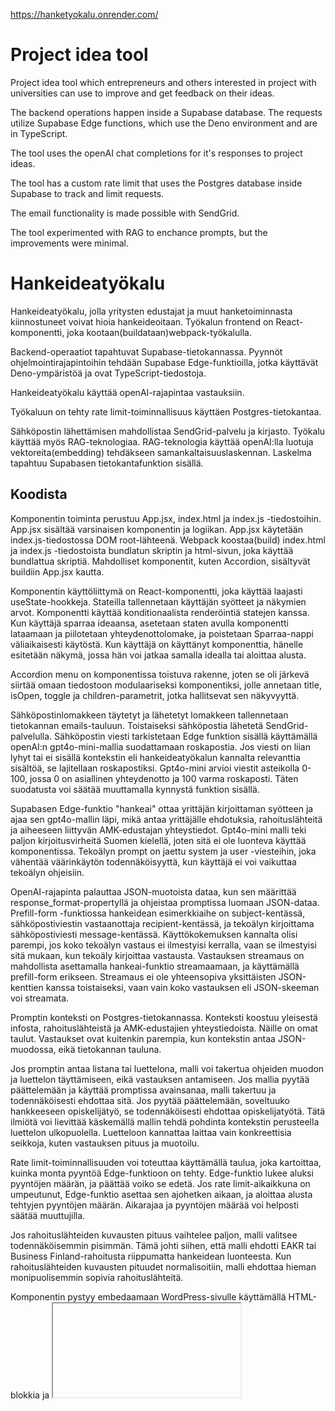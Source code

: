 https://hanketyokalu.onrender.com/

# Project idea tool
Project idea tool which entrepreneurs and others interested in project with universities can use to improve and get feedback on their ideas. 

The backend operations happen inside a Supabase database. The requests utilize Supabase Edge functions, which use the Deno environment and are in TypeScript. 

The tool uses the openAI chat completions for it's responses to project ideas. 

The tool has a custom rate limit that uses the Postgres database inside Supabase to track and limit requests.

The email functionality is made possible with SendGrid.

The tool experimented with RAG to enchance prompts, but the improvements were minimal.

# Hankeideatyökalu

Hankeideatyökalu, jolla yritysten edustajat ja muut hanketoiminnasta kiinnostuneet voivat hioia hankeideoitaan. Työkalun frontend on React-komponentti, joka kootaan(buildataan)webpack-työkalulla.

Backend-operaatiot tapahtuvat Supabase-tietokannassa. Pyynnöt ohjelmointirajapintoihin tehdään Supabase Edge-funktioilla, jotka käyttävät Deno-ympäristöä ja ovat TypeScript-tiedostoja.

Hankeideatyökalu käyttää openAI-rajapintaa vastauksiin. 

Työkaluun on tehty rate limit-toiminnallisuus käyttäen Postgres-tietokantaa.

Sähköpostin lähettämisen mahdollistaa SendGrid-palvelu ja kirjasto. Työkalu käyttää myös RAG-teknologiaa. RAG-teknologia käyttää openAI:lla luotuja vektoreita(embedding) tehdäkseen samankaltaisuuslaskennan.
Laskelma tapahtuu Supabasen tietokantafunktion sisällä.

## Koodista

Komponentin toiminta perustuu App.jsx, index.html ja index.js -tiedostoihin. App.jsx sisältää varsinaisen komponentin ja logiikan. App.jsx käytetään index.js-tiedostossa DOM root-lähteenä. Webpack koostaa(build) index.html ja index.js -tiedostoista bundlatun skriptin ja html-sivun, joka käyttää bundlattua skriptiä. Mahdolliset komponentit, kuten Accordion, sisältyvät buildiin App.jsx kautta.

Komponentin käyttöliittymä on React-komponentti, joka käyttää laajasti useState-hookkeja. Stateilla tallennetaan käyttäjän syötteet ja näkymien arvot. Komponentti käyttää konditionaalista renderöintiä statejen kanssa. Kun käyttäjä sparraa ideaansa, asetetaan staten avulla komponentti lataamaan ja piilotetaan yhteydenottolomake, ja poistetaan Sparraa-nappi väliaikaisesti käytöstä. Kun käyttäjä on käyttänyt komponenttia, hänelle esitetään näkymä, jossa hän voi jatkaa samalla idealla tai aloittaa alusta.

Accordion menu on komponentissa toistuva rakenne, joten se oli järkevä siirtää omaan tiedostoon modulaariseksi komponentiksi, jolle annetaan title, isOpen, toggle ja children-parametrit, jotka hallitsevat sen näkyvyyttä.

Sähköpostinlomakkeen täytetyt ja lähetetyt lomakkeen tallennetaan tietokannan emails-tauluun. Toistaiseksi sähköpostia lähetetä SendGrid-palvelulla. Sähköpostin viesti tarkistetaan Edge funktion sisällä käyttämällä openAI:n gpt4o-mini-mallia suodattamaan roskapostia. Jos viesti on liian lyhyt tai ei sisällä kontekstin eli hankeideatyökalun kannalta relevanttia sisältöä, se lajitellaan roskapostiksi. Gpt4o-mini arvioi viestit asteikolla 0-100, jossa 0 on asiallinen yhteydenotto ja 100 varma roskaposti. Täten suodatusta voi säätää muuttamalla kynnystä funktion sisällä.

Supabasen Edge-funktio "hankeai" ottaa yrittäjän kirjoittaman syötteen ja ajaa sen gpt4o-mallin läpi, mikä antaa yrittäjälle ehdotuksia, rahoituslähteitä ja aiheeseen liittyvän AMK-edustajan yhteystiedot. Gpt4o-mini malli teki paljon kirjoitusvirheitä Suomen kielellä, joten sitä ei ole luonteva käyttää komponentissa. Tekoälyn prompt on jaettu system ja user -viesteihin, joka vähentää väärinkäytön todennäköisyyttä, kun käyttäjä ei voi vaikuttaa tekoälyn ohjeisiin.

OpenAI-rajapinta palauttaa JSON-muotoista dataa, kun sen määrittää response_format-propertyllä ja ohjeistaa promptissa luomaan JSON-dataa. Prefill-form -funktiossa hankeidean esimerkkiaihe on subject-kentässä, sähköpostiviestin vastaanottaja recipient-kentässä, ja tekoälyn kirjoittama sähköpostiviesti message-kentässä. Käyttökokemuksen kannalta olisi parempi, jos koko tekoälyn vastaus ei ilmestyisi kerralla, vaan se ilmestyisi sitä mukaan, kun tekoäly kirjoittaa vastausta. Vastauksen streamaus on mahdollista asettamalla hankeai-funktio streamaamaan, ja käyttämällä prefill-form erikseen. Streamaus ei ole yhteensopiva yksittäisten JSON-kenttien kanssa toistaiseksi, vaan vain koko vastauksen eli JSON-skeeman voi streamata.

Promptin konteksti on Postgres-tietokannassa. Konteksti koostuu yleisestä infosta, rahoituslähteistä ja AMK-edustajien yhteystiedoista. Näille on omat taulut. Vastaukset ovat kuitenkin parempia, kun kontekstin antaa JSON-muodossa, eikä tietokannan tauluna.

Jos promptin antaa listana tai luettelona, malli voi takertua ohjeiden muodon ja luettelon täyttämiseen, eikä vastauksen antamiseen. Jos mallia pyytää päättelemään ja käyttää promptissa avainsanaa, malli takertuu ja todennäköisesti ehdottaa sitä. Jos pyytää päättelemään, soveltuuko hankkeeseen opiskelijätyö, se todennäköisesti ehdottaa opiskelijatyötä. Tätä ilmiötä voi lievittää käskemällä mallin tehdä pohdinta kontekstin perusteella luettelon ulkopuolella. Luetteloon kannattaa laittaa vain konkreettisia seikkoja, kuten vastauksen pituus ja muotoilu. 

Rate limit-toiminnallisuuden voi toteuttaa käyttämällä taulua, joka kartoittaa, kuinka monta pyyntöä Edge-funktioon on tehty. Edge-funktio lukee aluksi pyyntöjen määrän, ja päättää voiko se edetä. Jos rate limit-aikaikkuna on umpeutunut, Edge-funktio asettaa sen ajohetken aikaan, ja aloittaa alusta tehtyjen pyyntöjen määrän. Aikarajaa ja pyyntöjen määrää voi helposti säätää muuttujilla.

Jos rahoituslähteiden kuvausten pituus vaihtelee paljon, malli valitsee todennäköisemmin pisimmän. Tämä johti siihen, että malli ehdotti EAKR tai Business Finland-rahoitusta riippumatta hankeidean luonteesta. Kun rahoituslähteiden kuvausten pituudet normalisoitiin, malli ehdottaa hieman monipuolisemmin sopivia rahoituslähteitä.

Komponentin pystyy embedaamaan WordPress-sivulle käyttämällä HTML-blokkia ja <iframe>-elementtiä, jonka lähde on deployattu komponentti.
